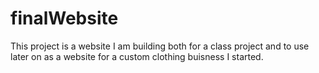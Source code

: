 # finalWebsite

This project is a website I am building both for a class project and to use later on as a website for a custom clothing buisness I started.
